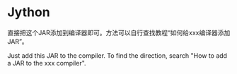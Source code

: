 # Jython

直接把这个JAR添加到编译器即可。方法可以自行查找教程“如何给xxx编译器添加JAR”。

Just add this JAR to the compiler. To find the direction, search "How to add a JAR to the xxx compiler".